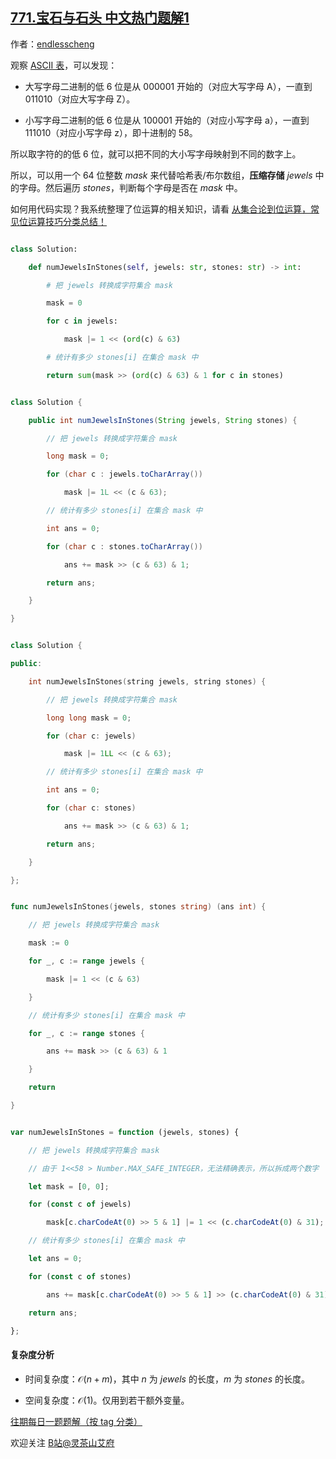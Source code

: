 ## [771.宝石与石头 中文热门题解1](https://leetcode.cn/problems/jewels-and-stones/solutions/100000/ben-ti-zui-you-jie-xian-xing-shi-jian-ch-ddw3)

作者：[endlesscheng](https://leetcode.cn/u/endlesscheng)

观察 [ASCII 表](https://baike.baidu.com/link?url=sBqCbkp8xVclLSDA_9vB_C2lcF5vHoMrI0qmxuEEVT3A44l2MbzKDudkbZg5V3GL6Ty8KHTsqWBevofabnXhua#3)，可以发现：

- 大写字母二进制的低 $6$ 位是从 $000001$ 开始的（对应大写字母 A），一直到 $011010$（对应大写字母 Z）。
- 小写字母二进制的低 $6$ 位是从 $100001$ 开始的（对应小写字母 a），一直到 $111010$（对应小写字母 z），即十进制的 $58$。

所以取字符的的低 $6$ 位，就可以把不同的大小写字母映射到不同的数字上。

所以，可以用一个 $64$ 位整数 $\textit{mask}$ 来代替哈希表/布尔数组，**压缩存储** $\textit{jewels}$ 中的字母。然后遍历 $\textit{stones}$，判断每个字母是否在 $\textit{mask}$ 中。

如何用代码实现？我系统整理了位运算的相关知识，请看 [从集合论到位运算，常见位运算技巧分类总结！](https://leetcode.cn/circle/discuss/CaOJ45/)

```py [sol-Python3]
class Solution:
    def numJewelsInStones(self, jewels: str, stones: str) -> int:
        # 把 jewels 转换成字符集合 mask
        mask = 0
        for c in jewels:
            mask |= 1 << (ord(c) & 63)
        # 统计有多少 stones[i] 在集合 mask 中
        return sum(mask >> (ord(c) & 63) & 1 for c in stones)
```

```java [sol-Java]
class Solution {
    public int numJewelsInStones(String jewels, String stones) {
        // 把 jewels 转换成字符集合 mask
        long mask = 0;
        for (char c : jewels.toCharArray())
            mask |= 1L << (c & 63);
        // 统计有多少 stones[i] 在集合 mask 中
        int ans = 0;
        for (char c : stones.toCharArray())
            ans += mask >> (c & 63) & 1;
        return ans;
    }
}
```

```cpp [sol-C++]
class Solution {
public:
    int numJewelsInStones(string jewels, string stones) {
        // 把 jewels 转换成字符集合 mask
        long long mask = 0;
        for (char c: jewels)
            mask |= 1LL << (c & 63);
        // 统计有多少 stones[i] 在集合 mask 中
        int ans = 0;
        for (char c: stones)
            ans += mask >> (c & 63) & 1;
        return ans;
    }
};
```

```go [sol-Go]
func numJewelsInStones(jewels, stones string) (ans int) {
    // 把 jewels 转换成字符集合 mask
    mask := 0
    for _, c := range jewels {
        mask |= 1 << (c & 63)
    }
    // 统计有多少 stones[i] 在集合 mask 中
    for _, c := range stones {
        ans += mask >> (c & 63) & 1
    }
    return
}
```

```js [sol-JavaScript]
var numJewelsInStones = function (jewels, stones) {
    // 把 jewels 转换成字符集合 mask
    // 由于 1<<58 > Number.MAX_SAFE_INTEGER，无法精确表示，所以拆成两个数字
    let mask = [0, 0];
    for (const c of jewels)
        mask[c.charCodeAt(0) >> 5 & 1] |= 1 << (c.charCodeAt(0) & 31);
    // 统计有多少 stones[i] 在集合 mask 中
    let ans = 0;
    for (const c of stones)
        ans += mask[c.charCodeAt(0) >> 5 & 1] >> (c.charCodeAt(0) & 31) & 1;
    return ans;
};
```

#### 复杂度分析

- 时间复杂度：$\mathcal{O}(n+m)$，其中 $n$ 为 $\textit{jewels}$ 的长度，$m$ 为 $\textit{stones}$ 的长度。
- 空间复杂度：$\mathcal{O}(1)$。仅用到若干额外变量。

[往期每日一题题解（按 tag 分类）](https://github.com/EndlessCheng/codeforces-go/blob/master/leetcode/SOLUTIONS.md)

欢迎关注 [B站@灵茶山艾府](https://space.bilibili.com/206214)
